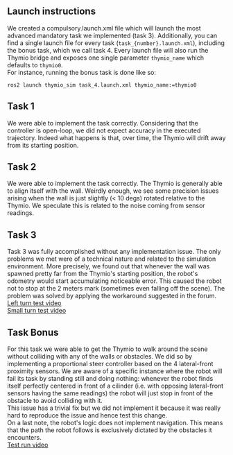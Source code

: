 ## Launch instructions
We created a compulsory.launch.xml file which will launch the most advanced mandatory task we implemented (task 3). Additionally, you can find a single launch file for every task (`task_{number}.launch.xml`), including the bonus task, which we call task 4.
Every launch file will also run the Thymio bridge and exposes one single parameter `thymio_name` which defaults to `thymio0`.  
For instance, running the bonus task is done like so:
```shell
ros2 launch thymio_sim task_4.launch.xml thymio_name:=thymio0
```

## Task 1
We were able to implement the task correctly. Considering that the controller is open-loop, we did not expect
accuracy in the executed trajectory. Indeed what happens is that, over time, the Thymio will drift away from its starting position.

## Task 2
We were able to implement the task correctly. The Thymio is generally able to align itself with the wall. Weirdly enough, we see some precision issues arising when the wall is just slightly (< 10 degs) rotated relative to the Thymio. We speculate this is related to the noise coming from sensor readings.

## Task 3
Task 3 was fully accomplished without any implementation issue. The only problems we met were of a technical nature and related to the simulation environment. More precisely, we found out that whenever the wall was spawned pretty far from the Thymio's starting position, the robot's odometry would start accumulating noticeable error. This caused the robot not to stop at the 2 meters mark (sometimes even falling off the scene). The problem was solved by applying the workaround suggested in the forum.  
[Left turn test video](https://drive.switch.ch/index.php/s/HfiSm9u9AyzmSCF)  
[Small turn test video](https://drive.switch.ch/index.php/s/YrZNf7pEkOvxcpi)

## Task Bonus
For this task we were able to get the Thymio to walk around the scene without colliding with any of the walls or obstacles. We did so by implementing a proportional steer controller based on the 4 lateral-front proximity sensors.
We are aware of a specific instance where the robot will fail its task by standing still and doing nothing: whenever the robot finds itself perfectly centered in front of a cilinder (i.e. with opposing lateral-front sensors having the same readings) the robot will just stop in front of the obstacle to avoid colliding with it.  
This issue has a trivial fix but we did not implement it because it was really hard to reproduce the issue and hence test this change.  
On a last note, the robot's logic does not implement navigation. This means that the path the robot follows is exclusively dictated by the obstacles it encounters.  
[Test run video](https://drive.switch.ch/index.php/s/2aOUH0o9SomDoEv)
